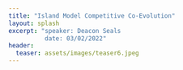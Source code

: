 ```yaml
---
title: "Island Model Competitive Co-Evolution"
layout: splash
excerpt: "speaker: Deacon Seals
          date: 03/02/2022"
header:
  teaser: assets/images/teaser6.jpeg
---
```

